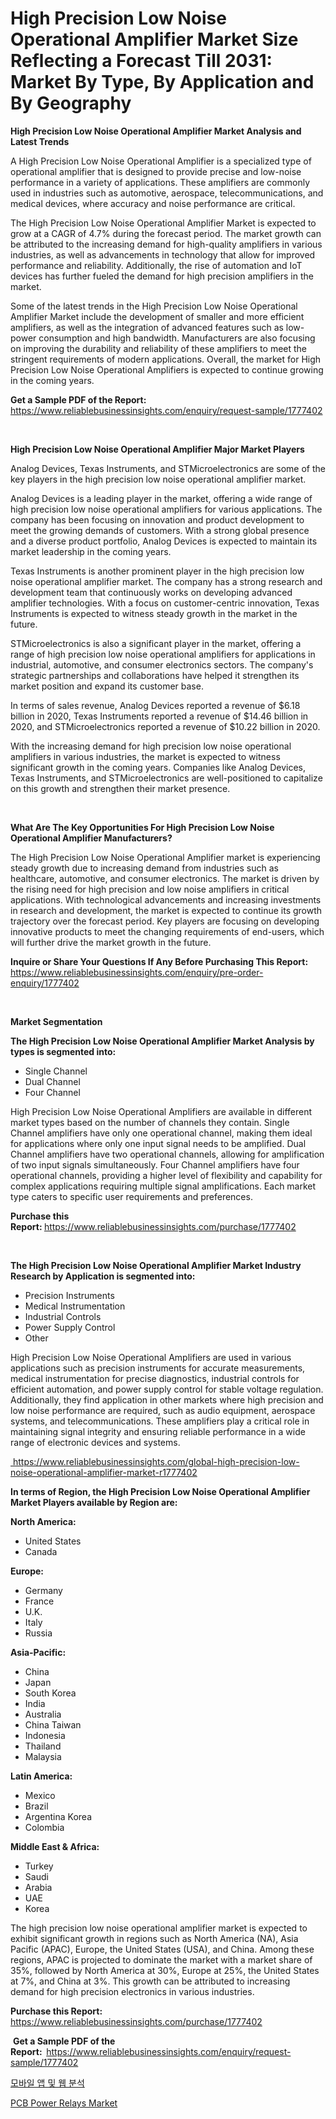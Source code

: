 <p><h1>High Precision Low Noise Operational Amplifier Market Size Reflecting a Forecast Till 2031: Market By Type, By Application and By Geography</h1></p><p><strong>High Precision Low Noise Operational Amplifier Market Analysis and Latest Trends</strong></p>
<p><p>A High Precision Low Noise Operational Amplifier is a specialized type of operational amplifier that is designed to provide precise and low-noise performance in a variety of applications. These amplifiers are commonly used in industries such as automotive, aerospace, telecommunications, and medical devices, where accuracy and noise performance are critical.</p><p>The High Precision Low Noise Operational Amplifier Market is expected to grow at a CAGR of 4.7% during the forecast period. The market growth can be attributed to the increasing demand for high-quality amplifiers in various industries, as well as advancements in technology that allow for improved performance and reliability. Additionally, the rise of automation and IoT devices has further fueled the demand for high precision amplifiers in the market.</p><p>Some of the latest trends in the High Precision Low Noise Operational Amplifier Market include the development of smaller and more efficient amplifiers, as well as the integration of advanced features such as low-power consumption and high bandwidth. Manufacturers are also focusing on improving the durability and reliability of these amplifiers to meet the stringent requirements of modern applications. Overall, the market for High Precision Low Noise Operational Amplifiers is expected to continue growing in the coming years.</p></p>
<p><strong>Get a Sample PDF of the Report:&nbsp;</strong> <a href="https://www.reliablebusinessinsights.com/enquiry/request-sample/1777402">https://www.reliablebusinessinsights.com/enquiry/request-sample/1777402</a></p>
<p>&nbsp;</p>
<p><strong>High Precision Low Noise Operational Amplifier Major Market Players</strong></p>
<p><p>Analog Devices, Texas Instruments, and STMicroelectronics are some of the key players in the high precision low noise operational amplifier market. </p><p>Analog Devices is a leading player in the market, offering a wide range of high precision low noise operational amplifiers for various applications. The company has been focusing on innovation and product development to meet the growing demands of customers. With a strong global presence and a diverse product portfolio, Analog Devices is expected to maintain its market leadership in the coming years.</p><p>Texas Instruments is another prominent player in the high precision low noise operational amplifier market. The company has a strong research and development team that continuously works on developing advanced amplifier technologies. With a focus on customer-centric innovation, Texas Instruments is expected to witness steady growth in the market in the future.</p><p>STMicroelectronics is also a significant player in the market, offering a range of high precision low noise operational amplifiers for applications in industrial, automotive, and consumer electronics sectors. The company's strategic partnerships and collaborations have helped it strengthen its market position and expand its customer base.</p><p>In terms of sales revenue, Analog Devices reported a revenue of $6.18 billion in 2020, Texas Instruments reported a revenue of $14.46 billion in 2020, and STMicroelectronics reported a revenue of $10.22 billion in 2020.</p><p>With the increasing demand for high precision low noise operational amplifiers in various industries, the market is expected to witness significant growth in the coming years. Companies like Analog Devices, Texas Instruments, and STMicroelectronics are well-positioned to capitalize on this growth and strengthen their market presence.</p></p>
<p>&nbsp;</p>
<p><strong>What Are The Key Opportunities For High Precision Low Noise Operational Amplifier Manufacturers?</strong></p>
<p><p>The High Precision Low Noise Operational Amplifier market is experiencing steady growth due to increasing demand from industries such as healthcare, automotive, and consumer electronics. The market is driven by the rising need for high precision and low noise amplifiers in critical applications. With technological advancements and increasing investments in research and development, the market is expected to continue its growth trajectory over the forecast period. Key players are focusing on developing innovative products to meet the changing requirements of end-users, which will further drive the market growth in the future.</p></p>
<p><strong>Inquire or Share Your Questions If Any Before Purchasing This Report:</strong> <a href="https://www.reliablebusinessinsights.com/enquiry/pre-order-enquiry/1777402">https://www.reliablebusinessinsights.com/enquiry/pre-order-enquiry/1777402</a></p>
<p>&nbsp;</p>
<p><strong>Market Segmentation</strong></p>
<p><strong>The High Precision Low Noise Operational Amplifier Market Analysis by types is segmented into:</strong></p>
<p><ul><li>Single Channel</li><li>Dual Channel</li><li>Four Channel</li></ul></p>
<p><p>High Precision Low Noise Operational Amplifiers are available in different market types based on the number of channels they contain. Single Channel amplifiers have only one operational channel, making them ideal for applications where only one input signal needs to be amplified. Dual Channel amplifiers have two operational channels, allowing for amplification of two input signals simultaneously. Four Channel amplifiers have four operational channels, providing a higher level of flexibility and capability for complex applications requiring multiple signal amplifications. Each market type caters to specific user requirements and preferences.</p></p>
<p><strong>Purchase this Report:&nbsp;</strong><a href="https://www.reliablebusinessinsights.com/purchase/1777402">https://www.reliablebusinessinsights.com/purchase/1777402</a></p>
<p>&nbsp;</p>
<p><strong>The High Precision Low Noise Operational Amplifier Market Industry Research by Application is segmented into:</strong></p>
<p><ul><li>Precision Instruments</li><li>Medical Instrumentation</li><li>Industrial Controls</li><li>Power Supply Control</li><li>Other</li></ul></p>
<p><p>High Precision Low Noise Operational Amplifiers are used in various applications such as precision instruments for accurate measurements, medical instrumentation for precise diagnostics, industrial controls for efficient automation, and power supply control for stable voltage regulation. Additionally, they find application in other markets where high precision and low noise performance are required, such as audio equipment, aerospace systems, and telecommunications. These amplifiers play a critical role in maintaining signal integrity and ensuring reliable performance in a wide range of electronic devices and systems.</p></p>
<p><a href="https://www.reliablebusinessinsights.com/global-high-precision-low-noise-operational-amplifier-market-r1777402">&nbsp;https://www.reliablebusinessinsights.com/global-high-precision-low-noise-operational-amplifier-market-r1777402</a></p>
<p><strong>In terms of Region, the High Precision Low Noise Operational Amplifier Market Players available by Region are:</strong></p>
<p>
    <p> <strong> North America: </strong>
        <ul>
            <li>United States</li>
            <li>Canada</li>
        </ul>
        </p> 
    <p> <strong> Europe: </strong>
        <ul>
            <li>Germany</li>
            <li>France</li>
            <li>U.K.</li>
            <li>Italy</li>
            <li>Russia</li>
        </ul>
        </p> 
    <p> <strong> Asia-Pacific: </strong>
        <ul>
            <li>China</li>
            <li>Japan</li>
            <li>South Korea</li>
            <li>India</li>
            <li>Australia</li>
            <li>China Taiwan</li>
            <li>Indonesia</li>
            <li>Thailand</li>
            <li>Malaysia</li>
        </ul>
        </p> 
    <p> <strong> Latin America: </strong>
        <ul>
            <li>Mexico</li>
            <li>Brazil</li>
            <li>Argentina Korea</li>
            <li>Colombia</li>
        </ul>
        </p> 
    <p> <strong> Middle East & Africa: </strong>
        <ul>
            <li>Turkey</li>
            <li>Saudi</li>
            <li>Arabia</li>
            <li>UAE</li>
            <li>Korea</li>
        </ul>
    </p>
    </p>
<p><p>The high precision low noise operational amplifier market is expected to exhibit significant growth in regions such as North America (NA), Asia Pacific (APAC), Europe, the United States (USA), and China. Among these regions, APAC is projected to dominate the market with a market share of 35%, followed by North America at 30%, Europe at 25%, the United States at 7%, and China at 3%. This growth can be attributed to increasing demand for high precision electronics in various industries.</p></p>
<p><strong>Purchase this Report: </strong><a href="https://www.reliablebusinessinsights.com/purchase/1777402">https://www.reliablebusinessinsights.com/purchase/1777402</a></p>
<p>&nbsp;<strong>Get a Sample PDF of the Report:&nbsp;&nbsp;</strong><a href="https://www.reliablebusinessinsights.com/enquiry/request-sample/1777402">https://www.reliablebusinessinsights.com/enquiry/request-sample/1777402</a></p>
<p><strong></strong></p>
<p><p><a href="https://github.com/kimvicki3212024/Market-Research-Report-List-1/blob/main/7064169157579.md">모바일 앱 및 웹 분석</a></p><p><a href="https://github.com/globismark/Market-Research-Report-List-4/blob/main/pcb-power-relays-market.md">PCB Power Relays Market</a></p></p>